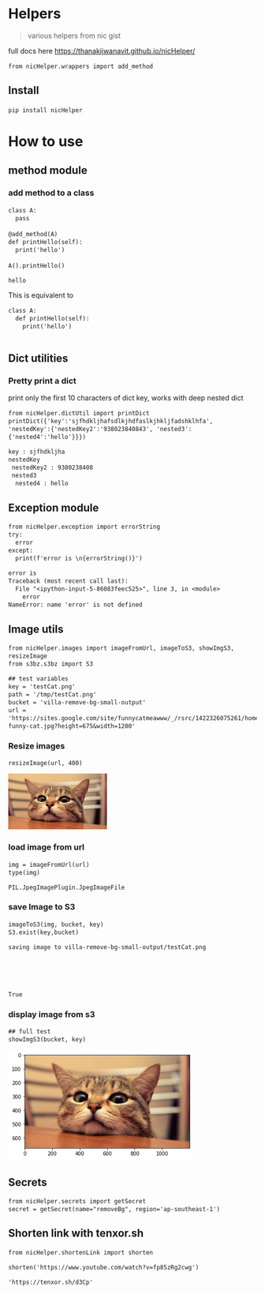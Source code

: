 # Helpers
> various helpers from nic gist


full docs here
https://thanakijwanavit.github.io/nicHelper/

```
from nicHelper.wrappers import add_method
```

## Install

`pip install nicHelper`

# How to use

## method module

### add method to a class

```
class A:
  pass

@add_method(A)
def printHello(self):
  print('hello')
 
A().printHello()
```

    hello


This is equivalent to 
```
class A:
  def printHello(self):
    print('hello')
  
```

## Dict utilities

### Pretty print a dict
print only the first 10 characters of dict key, works with deep nested dict

```
from nicHelper.dictUtil import printDict
printDict({'key':'sjfhdkljhafsdlkjhdfaslkjhkljfadshklhfa', 'nestedKey':{'nestedKey2':'938023840843', 'nested3':{'nested4':'hello'}}})
```

    key : sjfhdkljha
    nestedKey
     nestedKey2 : 9380238408
     nested3
      nested4 : hello


## Exception module

```
from nicHelper.exception import errorString
try:
  error
except:
  print(f'error is \n{errorString()}')
```

    error is 
    Traceback (most recent call last):
      File "<ipython-input-5-86083feec525>", line 3, in <module>
        error
    NameError: name 'error' is not defined
    


## Image utils

```
from nicHelper.images import imageFromUrl, imageToS3, showImgS3, resizeImage
from s3bz.s3bz import S3
```

```
## test variables
key = 'testCat.png'
path = '/tmp/testCat.png'
bucket = 'villa-remove-bg-small-output'
url = 'https://sites.google.com/site/funnycatmeawww/_/rsrc/1422326075261/home/6997052-funny-cat.jpg?height=675&width=1200'
```

### Resize images

```
resizeImage(url, 400)
```




![png](docs/images/output_18_0.png)



### load image from url

```
img = imageFromUrl(url)
type(img)
```




    PIL.JpegImagePlugin.JpegImageFile



### save Image to S3

```
imageToS3(img, bucket, key)
S3.exist(key,bucket)
```

    saving image to villa-remove-bg-small-output/testCat.png





    True



### display image from s3

```
## full test
showImgS3(bucket, key)
```


![png](docs/images/output_24_0.png)


## Secrets

```
from nicHelper.secrets import getSecret
secret = getSecret(name="removeBg", region='ap-southeast-1')
```

## Shorten link with tenxor.sh

```
from nicHelper.shortenLink import shorten
```

```
shorten('https://www.youtube.com/watch?v=fp85zRg2cwg')
```




    'https://tenxor.sh/d3Cp'


